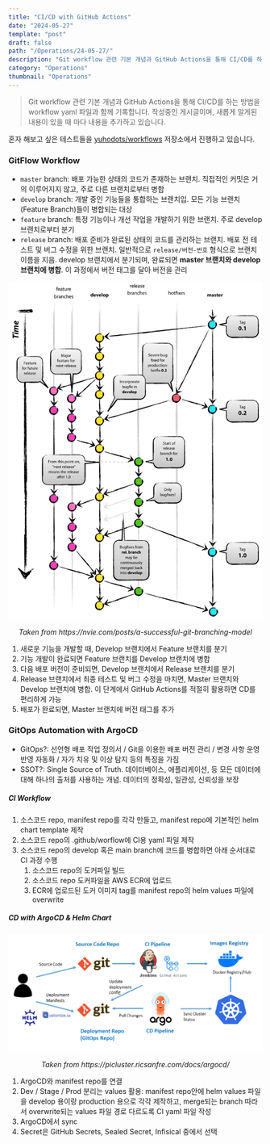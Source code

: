 ```yaml
---
title: "CI/CD with GitHub Actions"
date: "2024-05-27"
template: "post"
draft: false
path: "/Operations/24-05-27/"
description: "Git workflow 관련 기본 개념과 GitHub Actions을 통해 CI/CD를 하는 방법을 workflow yaml 파일과 함께 기록합니다. 작성중인 게시글이며, 새롭게 알게된 내용이 있을 때 마다 내용을 추가하고 있습니다. 혼자 해보고 싶은 테스트들을 yuhodots/workflows 저장소에서 진행하고 있습니다."
category: "Operations"
thumbnail: "Operations"
---
```


> Git workflow 관련 기본 개념과 GitHub Actions을 통해 CI/CD를 하는 방법을 workflow yaml 파일과 함께 기록합니다. 작성중인 게시글이며, 새롭게 알게된 내용이 있을 때 마다 내용을 추가하고 있습니다.  

혼자 해보고 싶은 테스트들을 [yuhodots/workflows](https://github.com/yuhodots/workflows) 저장소에서 진행하고 있습니다. 

### GitFlow Workflow

- `master` branch: 배포 가능한 상태의 코드가 존재하는 브랜치. 직접적인 커밋은 거의 이루어지지 않고, 주로 다른 브랜치로부터 병합
- `develop` branch: 개발 중인 기능들을 통합하는 브랜치입. 모든 기능 브랜치(Feature Branch)들이 병합되는 대상
- `feature` branch: 특정 기능이나 개선 작업을 개발하기 위한 브랜치. 주로 develop 브랜치로부터 분기
- `release` branch: 배포 준비가 완료된 상태의 코드를 관리하는 브랜치. 배포 전 테스트 및 버그 수정을 위한 브랜치. 일반적으로 `release/버전-번호` 형식으로 브랜치 이름을 지음. develop 브랜치에서 분기되며, 완료되면 **master 브랜치와 develop 브랜치에 병합**. 이 과정에서 버전 태그를 달아 버전을 관리

<center><img src="../img/24-05-27-1.png"><p><i>Taken from https://nvie.com/posts/a-successful-git-branching-model</i></p></center>

1. 새로운 기능을 개발할 때, Develop 브랜치에서 Feature 브랜치를 분기
2. 기능 개발이 완료되면 Feature 브랜치를 Develop 브랜치에 병합
3. 다음 배포 버전이 준비되면, Develop 브랜치에서 Release 브랜치를 분기
4. Release 브랜치에서 최종 테스트 및 버그 수정을 마치면, Master 브랜치와 Develop 브랜치에 병합. 이 단계에서 GitHub Actions를 적절히 활용하면 CD를 편리하게 가능
5. 배포가 완료되면, Master 브랜치에 버전 태그를 추가

### GitOps Automation with ArgoCD

- GitOps?: 선언형 배포 작업 정의서 / Git을 이용한 배포 버전 관리 / 변경 사항 운영 반영 자동화 / 자가 치유 및 이상 탐지 등의 특징을 가짐
- SSOT?: Single Source of Truth. 데이터베이스, 애플리케이션, 등 모든 데이터에 대해 하나의 출처를 사용하는 개념. 데이터의 정확성, 일관성, 신뢰성을 보장

##### CI Workflow

1. 소스코드 repo, manifest repo를 각각 만들고, manifest repo에 기본적인 helm chart template 제작
2. 소스코드  repo의 .github/worflow에 CI용 yaml 파일 제작
3. 소스코드 repo의 develop 혹은 main branch에 코드를 병합하면 아래 순서대로 CI 과정 수행
   1. 소스코드 repo의 도커파일 빌드
   2. 소스코드 repo 도커파일을 AWS ECR에 업로드
   3. ECR에 업로드된 도커 이미지 tag를 manifest repo의 helm values 파일에 overwrite

##### CD with ArgoCD & Helm Chart

<center><img src="../img/24-05-27-2.png"><p><i>Taken from https://picluster.ricsanfre.com/docs/argocd/</i></p></center>

1. ArgoCD와 manifest repo를 연결
2. Dev / Stage / Prod 분리는 values 활용: manifest repo안에 helm values 파일을 develop 용이랑 production 용으로 각각 제작하고, merge되는 branch 따라서 overwrite되는 values 파일 경로 다르도록 CI yaml 파일 작성
3. ArgoCD에서 sync
4. Secret은 GitHub Secrets, Sealed Secret, Infisical 중에서 선택
